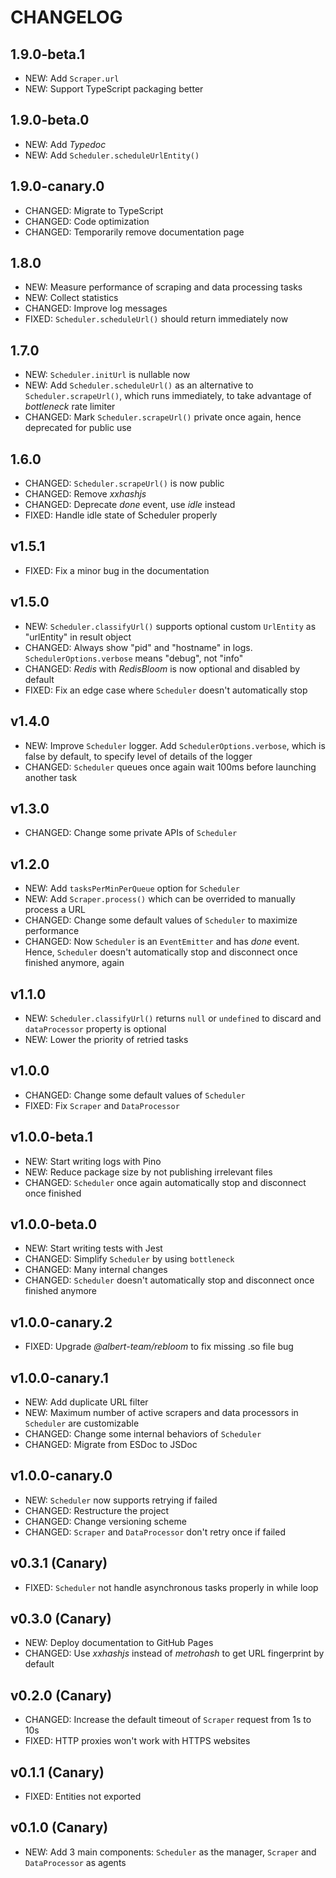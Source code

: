 # CHANGELOG

## 1.9.0-beta.1

- NEW: Add `Scraper.url`
- NEW: Support TypeScript packaging better

## 1.9.0-beta.0

- NEW: Add _Typedoc_
- NEW: Add `Scheduler.scheduleUrlEntity()`

## 1.9.0-canary.0

- CHANGED: Migrate to TypeScript
- CHANGED: Code optimization
- CHANGED: Temporarily remove documentation page

## 1.8.0

- NEW: Measure performance of scraping and data processing tasks
- NEW: Collect statistics
- CHANGED: Improve log messages
- FIXED: `Scheduler.scheduleUrl()` should return immediately now

## 1.7.0

- NEW: `Scheduler.initUrl` is nullable now
- NEW: Add `Scheduler.scheduleUrl()` as an alternative to `Scheduler.scrapeUrl()`, which runs immediately, to take advantage of _bottleneck_ rate limiter
- CHANGED: Mark `Scheduler.scrapeUrl()` private once again, hence deprecated for public use

## 1.6.0

- CHANGED: `Scheduler.scrapeUrl()` is now public
- CHANGED: Remove _xxhashjs_
- CHANGED: Deprecate _done_ event, use _idle_ instead
- FIXED: Handle idle state of Scheduler properly

## v1.5.1

- FIXED: Fix a minor bug in the documentation

## v1.5.0

- NEW: `Scheduler.classifyUrl()` supports optional custom `UrlEntity` as "urlEntity" in result object
- CHANGED: Always show "pid" and "hostname" in logs. `SchedulerOptions.verbose` means "debug", not "info"
- CHANGED: _Redis_ with _RedisBloom_ is now optional and disabled by default
- FIXED: Fix an edge case where `Scheduler` doesn't automatically stop

## v1.4.0

- NEW: Improve `Scheduler` logger. Add `SchedulerOptions.verbose`, which is false by default, to specify level of details of the logger
- CHANGED: `Scheduler` queues once again wait 100ms before launching another task

## v1.3.0

- CHANGED: Change some private APIs of `Scheduler`

## v1.2.0

- NEW: Add `tasksPerMinPerQueue` option for `Scheduler`
- NEW: Add `Scraper.process()` which can be overrided to manually process a URL
- CHANGED: Change some default values of `Scheduler` to maximize performance
- CHANGED: Now `Scheduler` is an `EventEmitter` and has _done_ event. Hence, `Scheduler` doesn't automatically stop and disconnect once finished anymore, again

## v1.1.0

- NEW: `Scheduler.classifyUrl()` returns `null` or `undefined` to discard and `dataProcessor` property is optional
- NEW: Lower the priority of retried tasks

## v1.0.0

- CHANGED: Change some default values of `Scheduler`
- FIXED: Fix `Scraper` and `DataProcessor`

## v1.0.0-beta.1

- NEW: Start writing logs with Pino
- NEW: Reduce package size by not publishing irrelevant files
- CHANGED: `Scheduler` once again automatically stop and disconnect once finished

## v1.0.0-beta.0

- NEW: Start writing tests with Jest
- CHANGED: Simplify `Scheduler` by using `bottleneck`
- CHANGED: Many internal changes
- CHANGED: `Scheduler` doesn't automatically stop and disconnect once finished anymore

## v1.0.0-canary.2

- FIXED: Upgrade _@albert-team/rebloom_ to fix missing .so file bug

## v1.0.0-canary.1

- NEW: Add duplicate URL filter
- NEW: Maximum number of active scrapers and data processors in `Scheduler` are customizable
- CHANGED: Change some internal behaviors of `Scheduler`
- CHANGED: Migrate from ESDoc to JSDoc

## v1.0.0-canary.0

- NEW: `Scheduler` now supports retrying if failed
- CHANGED: Restructure the project
- CHANGED: Change versioning scheme
- CHANGED: `Scraper` and `DataProcessor` don't retry once if failed

## v0.3.1 (Canary)

- FIXED: `Scheduler` not handle asynchronous tasks properly in while loop

## v0.3.0 (Canary)

- NEW: Deploy documentation to GitHub Pages
- CHANGED: Use _xxhashjs_ instead of _metrohash_ to get URL fingerprint by default

## v0.2.0 (Canary)

- CHANGED: Increase the default timeout of `Scraper` request from 1s to 10s
- FIXED: HTTP proxies won't work with HTTPS websites

## v0.1.1 (Canary)

- FIXED: Entities not exported

## v0.1.0 (Canary)

- NEW: Add 3 main components: `Scheduler` as the manager, `Scraper` and `DataProcessor` as agents
